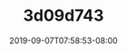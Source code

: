---
title: 3d09d743
date: 2019-09-07T07:58:53-08:00
draft: false
location: Wind River Range, WY
img_url: https://d17enza3bfujl8.cloudfront.net/3d09d743.jpg
original_fn: ""
tags:
- Wind River Range, WY
- self portrait
- climbing

---